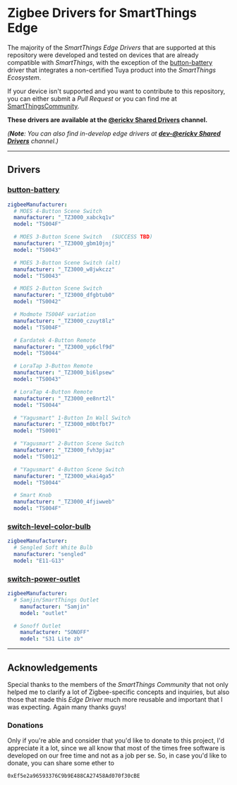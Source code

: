 # Zigbee Drivers for SmartThings Edge

The majority of the *SmartThings Edge Drivers* that are supported at this repository were developed and tested on devices that are already compatible with *SmartThings*, with the exception of the [button-battery](./button-battery) driver that integrates a non-certified Tuya product into the _SmartThings Ecosystem_.

If your device isn't supported and you want to contribute to this repository, you can either submit a _Pull Request_ or you can find me at [SmartThingsCommunity](https://community.smartthings.com/u/erickv/).

**These drivers are available at the **[@erickv Shared Drivers](https://api.smartthings.com/invite/Q1jP18n4oZML)** channel.**

_(**Note**: You can also find in-develop edge drivers at **[dev-@erickv Shared Drivers](https://api.smartthings.com/invite/pbMvQvqgpGjO)** channel.)_

---

## Drivers

### [button-battery](./button-battery)
```yaml
zigbeeManufacturer:
  # MOES 4-Button Scene Switch
  manufacturer: "_TZ3000_xabckq1v"
  model: "TS004F"

  # MOES 3-Button Scene Switch   (SUCCESS TBD)
  manufacturer: "_TZ3000_gbm10jnj"
  model: "TS0043"

  # MOES 3-Button Scene Switch (alt)
  manufacturer: "_TZ3000_w8jwkczz"
  model: "TS0043"

  # MOES 2-Button Scene Switch
  manufacturer: "_TZ3000_dfgbtub0"
  model: "TS0042"

  # Modmote TS004F variation
  manufacturer: "_TZ3000_czuyt8lz"
  model: "TS004F"

  # Eardatek 4-Button Remote
  manufacturer: "_TZ3000_vp6clf9d"
  model: "TS0044"

  # LoraTap 3-Button Remote
  manufacturer: "_TZ3000_bi6lpsew"
  model: "TS0043"

  # LoraTap 4-Button Remote
  manufacturer: "_TZ3000_ee8nrt2l"
  model: "TS0044"

  # "Yagusmart" 1-Button In Wall Switch
  manufacturer: "_TZ3000_m0btfbt7"
  model: "TS0001"

  # "Yagusmart" 2-Button Scene Switch
  manufacturer: "_TZ3000_fvh3pjaz"
  model: "TS0012"

  # "Yagusmart" 4-Button Scene Switch
  manufacturer: "_TZ3000_wkai4ga5"
  model: "TS0044"

  # Smart Knob
  manufacturer: "_TZ3000_4fjiwweb"
  model: "TS004F"
```

### [switch-level-color-bulb](./switch-level-color-bulb)
```yaml
zigbeeManufacturer:
  # Sengled Soft White Bulb
  manufacturer: "sengled"
  model: "E11-G13"
```

### [switch-power-outlet](./switch-power-outlet)
```yaml
zigbeeManufacturer:
  # Samjin/SmartThings Outlet
    manufacturer: "Samjin"
    model: "outlet"

  # Sonoff Outlet
    manufacturer: "SONOFF"
    model: "S31 Lite zb"
```

---

## Acknowledgements

Special thanks to the members of the _SmartThings Community_ that not only helped me to
clarify a lot of Zigbee-specific concepts and inquiries, but also those that made this _Edge
Driver_ much more reusable and important that I was expecting. Again many thanks guys!

### Donations

Only if you're able and consider that you'd like to donate to this project, I'd appreciate it
a lot, since we all know that most of the times free software is developed on our free time
and not as a job per se.
So, in case you'd like to donate, you can share some ether to

```
0xEf5e2a96593376C9b9E488CA27458Ad070f30cBE
```
